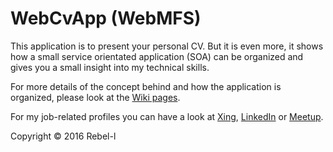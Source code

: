 # WebCvApp (WebMFS)
This application is to present your personal CV. But it is even more, it shows how a small service orientated application (SOA) can be organized and gives you a small insight into my technical skills.

For more details of the concept behind and how the application is organized, please look at the [Wiki pages](https://github.com/rebel-l/WebCvApp/wiki).

For my job-related profiles you can have a look at [Xing](https://www.xing.com/profile/Lars_Gaubisch), [LinkedIn](https://www.linkedin.com/in/lars-gaubisch-a6b1a423) or [Meetup](http://www.meetup.com/de/members/171666842/).


Copyright © 2016 Rebel-l
